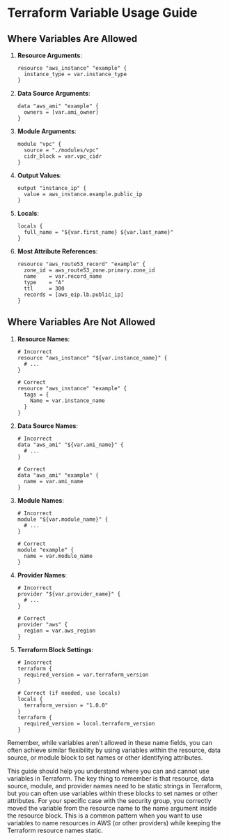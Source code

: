 # Terraform Variable Usage Guide

## Where Variables Are Allowed

1. **Resource Arguments**: 
   ```hcl
   resource "aws_instance" "example" {
     instance_type = var.instance_type
   }
   ```

2. **Data Source Arguments**:
   ```hcl
   data "aws_ami" "example" {
     owners = [var.ami_owner]
   }
   ```

3. **Module Arguments**:
   ```hcl
   module "vpc" {
     source = "./modules/vpc"
     cidr_block = var.vpc_cidr
   }
   ```

4. **Output Values**:
   ```hcl
   output "instance_ip" {
     value = aws_instance.example.public_ip
   }
   ```

5. **Locals**:
   ```hcl
   locals {
     full_name = "${var.first_name} ${var.last_name}"
   }
   ```

6. **Most Attribute References**:
   ```hcl
   resource "aws_route53_record" "example" {
     zone_id = aws_route53_zone.primary.zone_id
     name    = var.record_name
     type    = "A"
     ttl     = 300
     records = [aws_eip.lb.public_ip]
   }
   ```

## Where Variables Are Not Allowed

1. **Resource Names**:
   ```hcl
   # Incorrect
   resource "aws_instance" "${var.instance_name}" {
     # ...
   }
   
   # Correct
   resource "aws_instance" "example" {
     tags = {
       Name = var.instance_name
     }
   }
   ```

2. **Data Source Names**:
   ```hcl
   # Incorrect
   data "aws_ami" "${var.ami_name}" {
     # ...
   }
   
   # Correct
   data "aws_ami" "example" {
     name = var.ami_name
   }
   ```

3. **Module Names**:
   ```hcl
   # Incorrect
   module "${var.module_name}" {
     # ...
   }
   
   # Correct
   module "example" {
     name = var.module_name
   }
   ```

4. **Provider Names**:
   ```hcl
   # Incorrect
   provider "${var.provider_name}" {
     # ...
   }
   
   # Correct
   provider "aws" {
     region = var.aws_region
   }
   ```

5. **Terraform Block Settings**:
   ```hcl
   # Incorrect
   terraform {
     required_version = var.terraform_version
   }
   
   # Correct (if needed, use locals)
   locals {
     terraform_version = "1.0.0"
   }
   terraform {
     required_version = local.terraform_version
   }
   ```

Remember, while variables aren't allowed in these name fields, you can often achieve similar flexibility by using variables within the resource, data source, or module block to set names or other identifying attributes.

This guide should help you understand where you can and cannot use variables in Terraform. The key thing to remember is that resource, data source, module, and provider names need to be static strings in Terraform, but you can often use variables within these blocks to set names or other attributes.
For your specific case with the security group, you correctly moved the variable from the resource name to the name argument inside the resource block. This is a common pattern when you want to use variables to name resources in AWS (or other providers) while keeping the Terraform resource names static.
